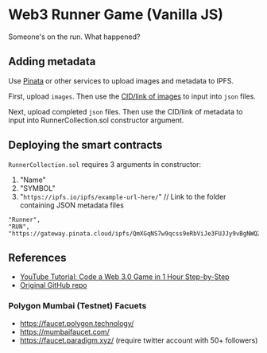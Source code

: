 # Web3 Runner Game (Vanilla JS)

Someone's on the run. What happened?

## Adding metadata

Use [Pinata](https://www.pinata.cloud/) or other services to upload images and metadata to IPFS.

First, upload `images`. 
Then use the [CID/link of images](https://gateway.pinata.cloud/ipfs/QmbJ4icWrct7uC7vLwNzrQewXEf34LqnHpLi2Rtu7sy38W/) to input into `json` files.

Next, upload completed `json` files. 
Then use the CID/link of metadata to input into RunnerCollection.sol constructor argument.

## Deploying the smart contracts

`RunnerCollection.sol` requires 3 arguments in constructor:
1. "Name"
2. "SYMBOL"
3. "`https://ipfs.io/ipfs/example-url-here/`" // Link to the folder containing JSON metadata files

```
"Runner",
"RUN",
"https://gateway.pinata.cloud/ipfs/QmXGqNS7w9qcss9eRbViJe3FUJJy9vBgNWQ2b2mvuzHB7h/"
```

## References

- [YouTube Tutorial: Code a Web 3.0 Game in 1 Hour Step-by-Step](https://youtu.be/ZjQzxXhebVc)
- [Original GitHub repo](https://github.com/dappuniversity/Runner-blockchain-game-)

### Polygon Mumbai (Testnet) Facuets

- https://faucet.polygon.technology/
- https://mumbaifaucet.com/
- https://faucet.paradigm.xyz/ (require twitter account with 50+ followers)